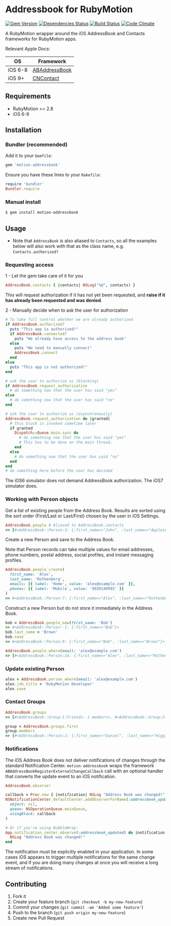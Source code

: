 # Addressbook for RubyMotion

[![Gem Version][gem-version-image]][gem-version-link]
[![Dependencies Status][dependencies-image]][dependencies-link]
[![Build Status][build-status-image]][build-status-link]
[![Code Climate][code-climate-image]][code-climate-link]

A RubyMotion wrapper around the iOS AddressBook and Contacts frameworks for
RubyMotion apps.

Relevant Apple Docs:

| OS | Framework |
|----|-----------|
| iOS 6-8 | [ABAddressBook][ios-ab-docs-link] |
| iOS 9+ | [CNContact][ios-cn-docs-link] |
<!--
| OSX 10.2-10.10 | [ABAddressBook][mac-ab-docs-link] |
| OSX 10.11+ | [CNContact][mac-cn-docs-link] |
-->

## Requirements

* RubyMotion >= 2.8
* iOS 6-9

## Installation

### Bundler (recommended)

Add it to your `Gemfile`:

```ruby
gem 'motion-addressbook'
```

Ensure you have these lines to your `Rakefile`:

```ruby
require 'bundler'
Bundler.require
```

### Manual install

```bash
$ gem install motion-addressbook
```

## Usage

* Note that `AddressBook` is also aliased to `Contacts`, so all the examples
  below will also work with that as the class name, e.g. `Contacts.authorized?`

### Requesting access

1 - Let the gem take care of it for you

```ruby
AddressBook.contacts { |contacts| NSLog("%@", contacts) }
```

This will request authorization if it has not yet been requested, and **raise if
it has already been requested and was denied**.

2 - Manually decide when to ask the user for authorization

```ruby
# To take full control whether we are already authorized
if AddressBook.authorized?
  puts "This app is authorized!"
  if AddressBook.connected?
    puts "We already have access to the address book"
  else
    puts "We need to manually connect"
    AddressBook.connect
  end
else
  puts "This app is not authorized!"
end

# ask the user to authorize us (blocking)
if AddressBook.request_authorization
  # do something now that the user has said "yes"
else
  # do something now that the user has said "no"
end

# ask the user to authorize us (asynchronously)
AddressBook.request_authorization do |granted|
  # this block is invoked sometime later
  if granted
    Dispatch::Queue.main.sync do
      # do something now that the user has said "yes"
      # This has to be done on the main thread.
    end
  else
    # do something now that the user has said "no"
  end
end
# do something here before the user has decided
```

The iOS6 simulator does not demand AddressBook authorization. The iOS7 simulator
does.

### Working with Person objects

Get a list of existing people from the Address Book. Results are sorted using
the sort order (First/Last or Last/First) chosen by the user in iOS Settings.

```ruby
AddressBook.people # Aliased to AddressBook.contacts
=> [#<AddressBook::Person:3: {:first_name=>"John", :last_name=>"Appleseed", ...}>, ...]
```

Create a new Person and save to the Address Book.

Note that Person records can take multiple values for email addresses, phone
numbers, postal address, social profiles, and instant messaging
profiles.

```ruby
AddressBook.people_create(
  first_name: 'Alex',
  last_name: 'Rothenberg',
  emails: [{ label: 'Home', value: 'alex@example.com' }],
  phones: [{ label: 'Mobile', value: '9920149993' }]
)
=> #<AddressBook::Person:7: {:first_name=>"Alex", :last_name=>"Rothenberg", ...}>
```

Construct a new Person but do not store it immediately in the Address Book.

```ruby
bob = AddressBook.people_new(first_name: 'Bob')
=> #<AddressBook::Person:-1: {:first_name=>"Bob"}>
bob.last_name = 'Brown'
bob.save
=> #<AddressBook::Person:9: {:first_name=>"Bob", :last_name=>"Brown"}>
```

```ruby
AddressBook.people_where(email: 'alex@example.com')
=> [#<AddressBook::Person:14: {:first_name=>"Alex", :last_name=>"Rothenberg", ...}>]
```

### Update existing Person

```ruby
alex = AddressBook.person_where(email: 'alex@example.com')
alex.job_title = 'RubyMotion Developer'
alex.save
```

### Contact Groups

```ruby
AddressBook.groups
=> [#<AddressBook::Group:1:Friends: 1 members>, #<AddressBook::Group:2:Work: 0 members>]

group = AddressBook.groups.first
group.members
=> [#<AddressBook::Person:2: {:first_name=>"Daniel", :last_name=>"Higgins", ...}>]
```

### Notifications

The iOS Address Book does not deliver notifications of changes through the
standard Notification Center. `motion-addressbook` wraps the framework
`ABAddressBookRegisterExternalChangeCallback` call with an optional handler that
converts the update event to an iOS notification.

```ruby
AddressBook.observe!

callback = Proc.new { |notification| NSLog "Address Book was changed!" }
NSNotificationCenter.defaultCenter.addObserverForName(:addressbook_updated,
  object: nil,
  queue: NSOperationQueue.mainQueue,
  usingBlock: callback
)

# Or if you're using BubbleWrap:
App.notification_center.observe(:addressbook_updated) do |notification|
  NSLog "Address Book was changed!"
end
```

The notification must be explicitly enabled in your application. In some cases
iOS appears to trigger multiple notifications for the same change event, and if
you are doing many changes at once you will receive a long stream of
notifications.

## Contributing

1. Fork it
2. Create your feature branch (`git checkout -b my-new-feature`)
3. Commit your changes (`git commit -am 'Added some feature'`)
4. Push to the branch (`git push origin my-new-feature`)
5. Create new Pull Request

[build-status-link]: https://travis-ci.org/jbender/motion-addressbook
[build-status-image]: https://img.shields.io/travis/jbender/motion-addressbook/master.svg?maxAge=2592000
[code-climate-link]: https://codeclimate.com/github/jbender/motion-addressbook
[code-climate-image]: https://img.shields.io/codeclimate/github/jbender/motion-addressbook.svg?maxAge=2592000
[gem-version-link]: https://rubygems.org/gems/motion-addressbook
[gem-version-image]: https://img.shields.io/gem/v/motion-addressbook.svg?maxAge=2592000
[dependencies-link]: https://gemnasium.com/github.com/jbender/motion-addressbook
[dependencies-image]: https://img.shields.io/gemnasium/jbender/motion-addressbook.svg?maxAge=2592000
[ios-ab-docs-link]: https://developer.apple.com/library/ios/documentation/AddressBook/Reference/AddressBook_iPhoneOS_Framework/index.html#//apple_ref/doc/uid/TP40007212
[ios-cn-docs-link]: https://developer.apple.com/library/ios/documentation/Contacts/Reference/Contacts_Framework/index.html#//apple_ref/doc/uid/TP40015328
[mac-ab-docs-link]: https://developer.apple.com/library/mac/documentation/UserExperience/Reference/AddressBook/ObjC_classic/index.html#//apple_ref/doc/uid/20001692
[mac-cn-docs-link]: https://developer.apple.com/library/mac/documentation/Contacts/Reference/Contacts_Framework/index.html#//apple_ref/doc/uid/TP40015328
